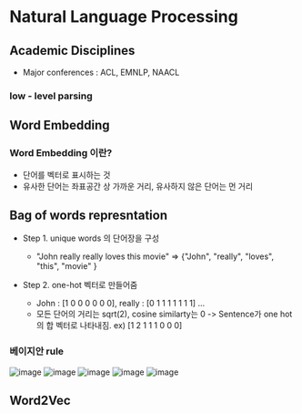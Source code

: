 # Natural Language Processing
## Academic Disciplines
 - Major conferences : ACL, EMNLP, NAACL 
### low - level parsing

## Word Embedding
### Word Embedding 이란?
 - 단어를 벡터로 표시하는 것 
 - 유사한 단어는 좌표공간 상 가까운 거리, 유사하지 않은 단어는 먼 거리 
 
## Bag of words represntation

 - Step 1. unique words 의 단어장을 구성
   - "John really really loves this movie" => {"John", "really", "loves", "this", "movie" }
 
 - Step 2. one-hot 벡터로 만들어줌
   - John : [1 0 0 0 0 0 0], really : [0 1 1 1 1 1 1 1] ...  
   - 모든 단어의 거리는 sqrt(2), cosine similarty는 0 
   -> Sentence가 one hot의 합 벡터로 나타내짐. ex) [1 2 1 1 1 0 0 0]
  
 ### 베이지안 rule
 ![image](https://user-images.githubusercontent.com/43736669/108024679-5fbc0780-7068-11eb-9cb8-fa4682ff2df6.png)
 ![image](https://user-images.githubusercontent.com/43736669/108025344-a827f500-7069-11eb-9015-c00e41595c9c.png)
 ![image](https://user-images.githubusercontent.com/43736669/108028280-effd4b00-706e-11eb-98a8-cc67aa89d594.png)
 ![image](https://user-images.githubusercontent.com/43736669/108029091-3acb9280-7070-11eb-9379-2713c4ace983.png)
 ![image](https://user-images.githubusercontent.com/43736669/108029123-47e88180-7070-11eb-8b95-e266cbb03b7a.png)

## Word2Vec
#
